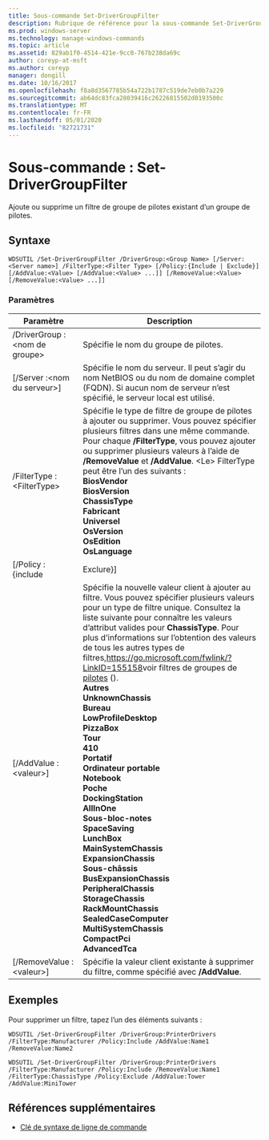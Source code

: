 ```yaml
---
title: Sous-commande Set-DriverGroupFilter
description: Rubrique de référence pour la sous-commande Set-DriverGroupFilter, qui ajoute ou supprime un filtre de groupe de pilotes existant d’un groupe de pilotes.
ms.prod: windows-server
ms.technology: manage-windows-commands
ms.topic: article
ms.assetid: 829ab1f0-4514-421e-9cc0-767b238da69c
author: coreyp-at-msft
ms.author: coreyp
manager: dongill
ms.date: 10/16/2017
ms.openlocfilehash: f8a8d3567785b54a722b1787c519de7eb0b7a229
ms.sourcegitcommit: ab64dc83fca28039416c26226815502d0193500c
ms.translationtype: MT
ms.contentlocale: fr-FR
ms.lasthandoff: 05/01/2020
ms.locfileid: "82721731"
---
```

# <a name="subcommand-set-drivergroupfilter"></a>Sous-commande : Set-DriverGroupFilter

Ajoute ou supprime un filtre de groupe de pilotes existant d’un groupe de pilotes.

## <a name="syntax"></a>Syntaxe

```
WDSUTIL /Set-DriverGroupFilter /DriverGroup:<Group Name> [/Server:<Server name>] /FilterType:<Filter Type> [/Policy:{Include | Exclude}] [/AddValue:<Value> [/AddValue:<Value> ...]] [/RemoveValue:<Value> [/RemoveValue:<Value> ...]]
```

### <a name="parameters"></a>Paramètres

|         Paramètre          |                                                                                                                                                                                                                                                                                                                                                                                                                                                                               Description                                                                                                                                                                                                                                                                                                                                                                                                                                                                               |
|----------------------------|-------------------------------------------------------------------------------------------------------------------------------------------------------------------------------------------------------------------------------------------------------------------------------------------------------------------------------------------------------------------------------------------------------------------------------------------------------------------------------------------------------------------------------------------------------------------------------------------------------------------------------------------------------------------------------------------------------------------------------------------------------------------------------------------------------------------------------------------------------------------------------------------------------------------------------------------------------------------------|
| /DriverGroup :\<nom de groupe> |                                                                                                                                                                                                                                                                                                                                                                                                                                                                 Spécifie le nom du groupe de pilotes.                                                                                                                                                                                                                                                                                                                                                                                                                                                                 |
|  [/Server :\<nom du serveur>]  |                                                                                                                                                                                                                                                                                                                                                                                                                Spécifie le nom du serveur. Il peut s’agir du nom NetBIOS ou du nom de domaine complet (FQDN). Si aucun nom de serveur n’est spécifié, le serveur local est utilisé.                                                                                                                                                                                                                                                                                                                                                                                                                 |
| /FilterType :\<FilterType>  |                                                                                                                                                                                                                                                                       Spécifie le type de filtre de groupe de pilotes à ajouter ou supprimer. Vous pouvez spécifier plusieurs filtres dans une même commande. Pour chaque **/FilterType**, vous pouvez ajouter ou supprimer plusieurs valeurs à l’aide de **/RemoveValue** et **/AddValue**. \<Le> FilterType peut être l’un des suivants :</br>**BiosVendor**</br>**BiosVersion**</br>**ChassisType**</br>**Fabricant**</br>**Universel**</br>**OsVersion**</br>**OsEdition**</br>**OsLanguage**                                                                                                                                                                                                                                                                        |
|     [/Policy : {include      |                                                                                                                                                                                                                                                                                                                                                                                                                                                                                Exclure}]                                                                                                                                                                                                                                                                                                                                                                                                                                                                                |
|    [/AddValue :\<valeur>]    | Spécifie la nouvelle valeur client à ajouter au filtre. Vous pouvez spécifier plusieurs valeurs pour un type de filtre unique. Consultez la liste suivante pour connaître les valeurs d’attribut valides pour **ChassisType**. Pour plus d’informations sur l’obtention des valeurs de tous les autres types de filtres,<https://go.microsoft.com/fwlink/?LinkID=155158>voir filtres de groupes de [pilotes](https://go.microsoft.com/fwlink/?LinkID=155158) ().</br>**Autres**</br>**UnknownChassis**</br>**Bureau**</br>**LowProfileDesktop**</br>**PizzaBox**</br>**Tour**</br>**410**</br>**Portatif**</br>**Ordinateur portable**</br>**Notebook**</br>**Poche**</br>**DockingStation**</br>**AllInOne**</br>**Sous-bloc-notes**</br>**SpaceSaving**</br>**LunchBox**</br>**MainSystemChassis**</br>**ExpansionChassis**</br>**Sous-châssis**</br>**BusExpansionChassis**</br>**PeripheralChassis**</br>**StorageChassis**</br>**RackMountChassis**</br>**SealedCaseComputer**</br>**MultiSystemChassis**</br>**CompactPci**</br>**AdvancedTca** |
|  [/RemoveValue :\<valeur>]   |                                                                                                                                                                                                                                                                                                                                                                                                                                     Spécifie la valeur client existante à supprimer du filtre, comme spécifié avec **/AddValue**.                                                                                                                                                                                                                                                                                                                                                                                                                                      |

## <a name="examples"></a>Exemples

Pour supprimer un filtre, tapez l’un des éléments suivants :
```
WDSUTIL /Set-DriverGroupFilter /DriverGroup:PrinterDrivers /FilterType:Manufacturer /Policy:Include /AddValue:Name1 /RemoveValue:Name2
```
```
WDSUTIL /Set-DriverGroupFilter /DriverGroup:PrinterDrivers /FilterType:Manufacturer /Policy:Include /RemoveValue:Name1 /FilterType:ChassisType /Policy:Exclude /AddValue:Tower /AddValue:MiniTower
```

## <a name="additional-references"></a>Références supplémentaires

- [Clé de syntaxe de ligne de commande](command-line-syntax-key.md)